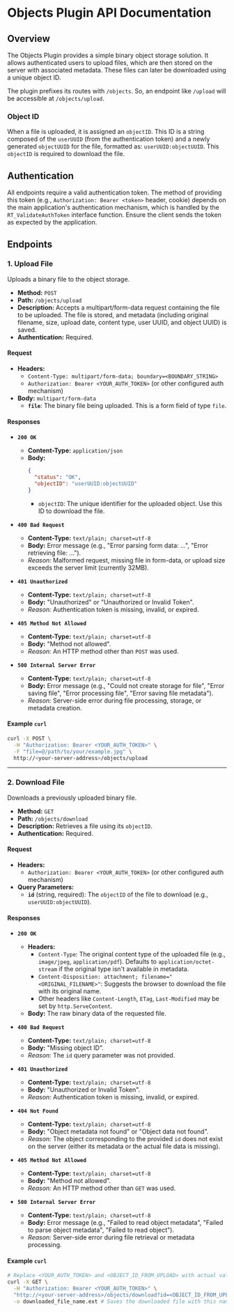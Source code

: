 # Objects Plugin API Documentation

## Overview

The Objects Plugin provides a simple binary object storage solution. It allows authenticated users to upload files, which are then stored on the server with associated metadata. These files can later be downloaded using a unique object ID.

The plugin prefixes its routes with `/objects`. So, an endpoint like `/upload` will be accessible at `/objects/upload`.

### Object ID

When a file is uploaded, it is assigned an `objectID`. This ID is a string composed of the `userUUID` (from the authentication token) and a newly generated `objectUUID` for the file, formatted as: `userUUID:objectUUID`. This `objectID` is required to download the file.

## Authentication

All endpoints require a valid authentication token. The method of providing this token (e.g., `Authorization: Bearer <token>` header, cookie) depends on the main application's authentication mechanism, which is handled by the `RT_ValidateAuthToken` interface function. Ensure the client sends the token as expected by the application.

## Endpoints

### 1. Upload File

Uploads a binary file to the object storage.

-   **Method:** `POST`
-   **Path:** `/objects/upload`
-   **Description:** Accepts a multipart/form-data request containing the file to be uploaded. The file is stored, and metadata (including original filename, size, upload date, content type, user UUID, and object UUID) is saved.
-   **Authentication:** Required.

#### Request

-   **Headers:**
    -   `Content-Type: multipart/form-data; boundary=<BOUNDARY_STRING>`
    -   `Authorization: Bearer <YOUR_AUTH_TOKEN>` (or other configured auth mechanism)
-   **Body:** `multipart/form-data`
    -   **`file`**: The binary file being uploaded. This is a form field of type `file`.

#### Responses

-   **`200 OK`**
    -   **Content-Type:** `application/json`
    -   **Body:**
        ```json
        {
          "status": "OK",
          "objectID": "userUUID:objectUUID"
        }
        ```
        -   `objectID`: The unique identifier for the uploaded object. Use this ID to download the file.

-   **`400 Bad Request`**
    -   **Content-Type:** `text/plain; charset=utf-8`
    -   **Body:** Error message (e.g., "Error parsing form data: ...", "Error retrieving file: ...").
    -   *Reason:* Malformed request, missing file in form-data, or upload size exceeds the server limit (currently 32MB).

-   **`401 Unauthorized`**
    -   **Content-Type:** `text/plain; charset=utf-8`
    -   **Body:** "Unauthorized" or "Unauthorized or Invalid Token".
    -   *Reason:* Authentication token is missing, invalid, or expired.

-   **`405 Method Not Allowed`**
    -   **Content-Type:** `text/plain; charset=utf-8`
    -   **Body:** "Method not allowed".
    -   *Reason:* An HTTP method other than `POST` was used.

-   **`500 Internal Server Error`**
    -   **Content-Type:** `text/plain; charset=utf-8`
    -   **Body:** Error message (e.g., "Could not create storage for file", "Error saving file", "Error processing file", "Error saving file metadata").
    -   *Reason:* Server-side error during file processing, storage, or metadata creation.

#### Example `curl`

```bash
curl -X POST \
  -H "Authorization: Bearer <YOUR_AUTH_TOKEN>" \
  -F "file=@/path/to/your/example.jpg" \
  http://<your-server-address>/objects/upload
```

---

### 2. Download File

Downloads a previously uploaded binary file.

-   **Method:** `GET`
-   **Path:** `/objects/download`
-   **Description:** Retrieves a file using its `objectID`.
-   **Authentication:** Required.

#### Request

-   **Headers:**
    -   `Authorization: Bearer <YOUR_AUTH_TOKEN>` (or other configured auth mechanism)
-   **Query Parameters:**
    -   **`id`** (string, required): The `objectID` of the file to download (e.g., `userUUID:objectUUID`).

#### Responses

-   **`200 OK`**
    -   **Headers:**
        -   `Content-Type`: The original content type of the uploaded file (e.g., `image/jpeg`, `application/pdf`). Defaults to `application/octet-stream` if the original type isn't available in metadata.
        -   `Content-Disposition: attachment; filename="<ORIGINAL_FILENAME>"`: Suggests the browser to download the file with its original name.
        -   Other headers like `Content-Length`, `ETag`, `Last-Modified` may be set by `http.ServeContent`.
    -   **Body:** The raw binary data of the requested file.

-   **`400 Bad Request`**
    -   **Content-Type:** `text/plain; charset=utf-8`
    -   **Body:** "Missing object ID".
    -   *Reason:* The `id` query parameter was not provided.

-   **`401 Unauthorized`**
    -   **Content-Type:** `text/plain; charset=utf-8`
    -   **Body:** "Unauthorized or Invalid Token".
    -   *Reason:* Authentication token is missing, invalid, or expired.

-   **`404 Not Found`**
    -   **Content-Type:** `text/plain; charset=utf-8`
    -   **Body:** "Object metadata not found" or "Object data not found".
    -   *Reason:* The object corresponding to the provided `id` does not exist on the server (either its metadata or the actual file data is missing).

-   **`405 Method Not Allowed`**
    -   **Content-Type:** `text/plain; charset=utf-8`
    -   **Body:** "Method not allowed".
    -   *Reason:* An HTTP method other than `GET` was used.

-   **`500 Internal Server Error`**
    -   **Content-Type:** `text/plain; charset=utf-8`
    -   **Body:** Error message (e.g., "Failed to read object metadata", "Failed to parse object metadata", "Failed to read object").
    -   *Reason:* Server-side error during file retrieval or metadata processing.

#### Example `curl`

```bash
# Replace <YOUR_AUTH_TOKEN> and <OBJECT_ID_FROM_UPLOAD> with actual values
curl -X GET \
  -H "Authorization: Bearer <YOUR_AUTH_TOKEN>" \
  "http://<your-server-address>/objects/download?id=<OBJECT_ID_FROM_UPLOAD>" \
  -o downloaded_file_name.ext # Saves the downloaded file with this name
```

